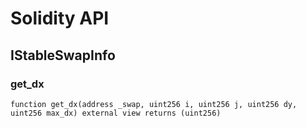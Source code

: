 # Solidity API

## IStableSwapInfo

### get_dx

```solidity
function get_dx(address _swap, uint256 i, uint256 j, uint256 dy, uint256 max_dx) external view returns (uint256)
```

